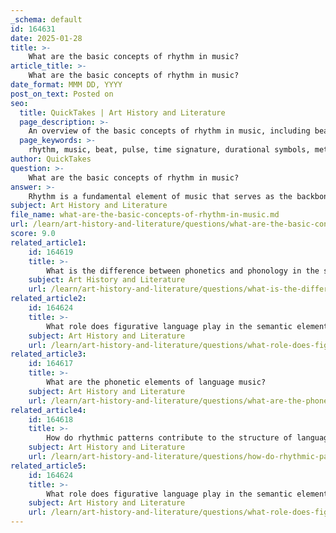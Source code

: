 ```yaml
---
_schema: default
id: 164631
date: 2025-01-28
title: >-
    What are the basic concepts of rhythm in music?
article_title: >-
    What are the basic concepts of rhythm in music?
date_format: MMM DD, YYYY
post_on_text: Posted on
seo:
  title: QuickTakes | Art History and Literature
  page_description: >-
    An overview of the basic concepts of rhythm in music, including beat, time signatures, duration, meter, tempo, rhythmic patterns, accentuation, and the role of the rhythm section.
  page_keywords: >-
    rhythm, music, beat, pulse, time signature, durational symbols, meter, tempo, rhythmic patterns, accentuation, rhythm section, musical structure
author: QuickTakes
question: >-
    What are the basic concepts of rhythm in music?
answer: >-
    Rhythm is a fundamental element of music that serves as the backbone of a composition, providing structure, coherence, and energy. Here are the basic concepts of rhythm in music:\n\n1. **Beat or Pulse**: The beat is the basic unit of time in music, often perceived as a steady pulse that listeners can tap their feet to. It serves as a reference point for timing and helps musicians stay in sync.\n\n2. **Time Signatures**: Time signatures indicate how many beats are in each measure and what note value is considered one beat. Common time signatures include 4/4, 3/4, and 6/8, each creating a different rhythmic feel.\n\n3. **Durational Symbols**: These symbols represent the length of notes and rests in music. Common durational symbols include whole notes, half notes, quarter notes, eighth notes, and sixteenth notes. Each symbol corresponds to a specific duration of sound or silence.\n\n4. **Meter**: Meter refers to the recurring pattern of beats, typically organized into measures. It can be simple (like 2/4 or 4/4) or compound (like 6/8), affecting the overall feel and flow of the music.\n\n5. **Tempo**: Tempo indicates the speed of the music, usually measured in beats per minute (BPM). It can range from slow (largo) to fast (presto), influencing the energy and mood of a piece.\n\n6. **Rhythmic Patterns**: These are combinations of long and short notes that create distinct rhythmic phrases. Common patterns include syncopation, dotted rhythms, and triplets, each contributing to the music's expressiveness.\n\n7. **Accentuation**: Certain beats or notes may be emphasized or accented, creating a sense of movement and dynamic contrast within the rhythm. This can help to establish a groove or drive in the music.\n\n8. **Rhythm Section**: In many musical ensembles, a rhythm section (comprising instruments like drums, bass, and guitar) provides the foundational rhythmic support, allowing other instruments to build upon it.\n\nUnderstanding these basic concepts of rhythm is essential for musicians and producers alike, as they form the basis for creating well-structured and compelling music. Rhythm not only keeps the music moving forward but also enhances its emotional impact and overall experience.
subject: Art History and Literature
file_name: what-are-the-basic-concepts-of-rhythm-in-music.md
url: /learn/art-history-and-literature/questions/what-are-the-basic-concepts-of-rhythm-in-music
score: 9.0
related_article1:
    id: 164619
    title: >-
        What is the difference between phonetics and phonology in the study of speech sounds?
    subject: Art History and Literature
    url: /learn/art-history-and-literature/questions/what-is-the-difference-between-phonetics-and-phonology-in-the-study-of-speech-sounds
related_article2:
    id: 164624
    title: >-
        What role does figurative language play in the semantic elements of song lyrics?
    subject: Art History and Literature
    url: /learn/art-history-and-literature/questions/what-role-does-figurative-language-play-in-the-semantic-elements-of-song-lyrics
related_article3:
    id: 164617
    title: >-
        What are the phonetic elements of language music?
    subject: Art History and Literature
    url: /learn/art-history-and-literature/questions/what-are-the-phonetic-elements-of-language-music
related_article4:
    id: 164618
    title: >-
        How do rhythmic patterns contribute to the structure of language music?
    subject: Art History and Literature
    url: /learn/art-history-and-literature/questions/how-do-rhythmic-patterns-contribute-to-the-structure-of-language-music
related_article5:
    id: 164624
    title: >-
        What role does figurative language play in the semantic elements of song lyrics?
    subject: Art History and Literature
    url: /learn/art-history-and-literature/questions/what-role-does-figurative-language-play-in-the-semantic-elements-of-song-lyrics
---
```


&nbsp;
